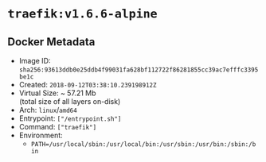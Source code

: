 # `traefik:v1.6.6-alpine`

## Docker Metadata

- Image ID: `sha256:93613ddb0e25ddb4f99031fa628bf112722f86281855cc39ac7efffc3395be1c`
- Created: `2018-09-12T03:38:10.239198912Z`
- Virtual Size: ~ 57.21 Mb  
  (total size of all layers on-disk)
- Arch: `linux`/`amd64`
- Entrypoint: `["/entrypoint.sh"]`
- Command: `["traefik"]`
- Environment:
  - `PATH=/usr/local/sbin:/usr/local/bin:/usr/sbin:/usr/bin:/sbin:/bin`
